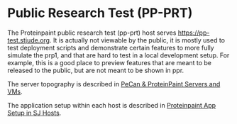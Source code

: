 # Public Research Test (PP-PRT)

The Proteinpaint public research test (pp-prt) host serves https://pp-test.stjude.org.
It is actually not viewable by the public, it is mostly used to test deployment
scripts and demonstrate certain features to more fully simulate the prp1, and that are
hard to test in a local development setup. For example, this is a good place to preview
features that are meant to be released to the public, but are not meant to be shown in
ppr.

The server topography is described in
[PeCan & ProteinPaint Servers and VMs](https://wiki.stjude.org/pages/viewpage.action?pageId=35528744).

The application setup within each host is described in
[Proteinpaint App Setup in SJ Hosts](https://wiki.stjude.org/display/compbio/Proteinpaint+App+Setup+in+SJ+Hosts).